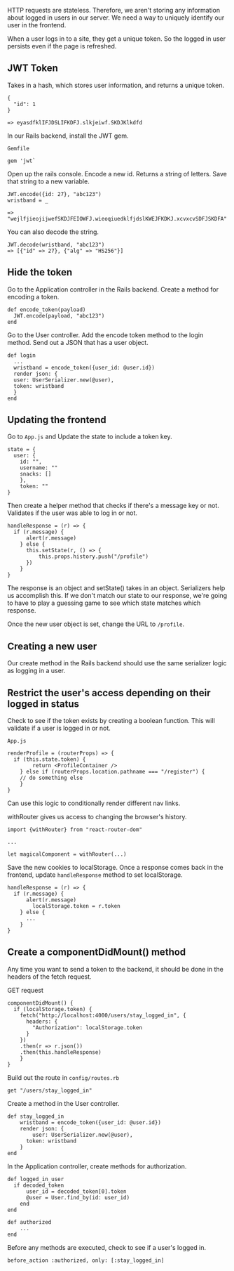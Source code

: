 HTTP requests are stateless. Therefore, we aren't storing any information about logged in users in our server. We need a way to uniquely identify our user in the frontend.

When a user logs in to a site, they get a unique token. So the logged in user persists even if the page is refreshed.

## JWT Token
Takes in a hash, which stores user information, and returns a unique token.

```
{
  "id": 1
}

=> eyasdfklIFJDSLIFKDFJ.slkjeiwf.SKDJKlkdfd
```

In our Rails backend, install the JWT gem.
```
Gemfile

gem 'jwt`
```

Open up the rails console. Encode a new id. Returns a string of letters. Save that string to a new variable.
```
JWT.encode({id: 27}, "abc123")
wristband = _

=> "wejlfjieojijwefSKDJFEIOWFJ.wieoqiuedklfjdslKWEJFKDKJ.xcvxcvSDFJSKDFA"
```
You can also decode the string.
```
JWT.decode(wristband, "abc123")
=> [{"id" => 27}, {"alg" => "HS256"}]
```

## Hide the token
Go to the Application controller in the Rails backend. Create a method for encoding a token.
```
def encode_token(payload)
  JWT.encode(payload, "abc123")
end
```

Go to the User controller. Add the encode token method to the login method. Send out a JSON that has a user object.

```
def login
  ...
  wristband = encode_token({user_id: @user.id})
  render json: {
  user: UserSerializer.new(@user),
  token: wristband
  }
end
```

## Updating the frontend
Go to `App.js` and Update the state to include a token key.
```
state = {
  user: {
    id: "",
    username: ""
    snacks: []
    },
    token: ""
}
```

Then create a helper method that checks if there's a message key or not. Validates if the user was able to log in or not.

```
handleResponse = (r) => {
  if (r.message) {
      alert(r.message)
    } else {
      this.setState(r, () => {
          this.props.history.push("/profile")
      })
    }
}
```
The response is an object and setState() takes in an object. Serializers help us accomplish this. If we don't match our state to our response, we're going to have to play a guessing game to see which state matches which response.

Once the new user object is set, change the URL to `/profile`.

## Creating a new user
Our create method in the Rails backend should use the same serializer logic as logging in a user.

## Restrict the user's access depending on their logged in status

Check to see if the token exists by creating a boolean function. This will validate if a user is logged in or not.

```
App.js

renderProfile = (routerProps) => {
  if (this.state.token) {
        return <ProfileContainer />
    } else if (routerProps.location.pathname === "/register") {
    // do something else
    }
}
```

Can use this logic to conditionally render different nav links.

withRouter gives us access to changing the browser's history.
```
import {withRouter} from "react-router-dom"

...

let magicalComponent = withRouter(...)
```

Save the new cookies to localStorage. Once a response comes back in the frontend, update `handleResponse` method to set localStorage.

```
handleResponse = (r) => {
  if (r.message) {
      alert(r.message)
        localStorage.token = r.token
    } else {
      ...
    }
}
```

## Create a componentDidMount() method
Any time you want to send a token to the backend, it should be done in the headers of the fetch request. 

GET request
```
componentDidMount() {
  if (localStorage.token) {
    fetch("http://localhost:4000/users/stay_logged_in", {
      headers: {
        "Authorization": localStorage.token
      }
    })
    .then(r => r.json())
    .then(this.handleResponse)
    }
}
```

Build out the route in `config/routes.rb`
```
get "/users/stay_logged_in"
```

Create a method in the User controller.
```
def stay_logged_in
	wristband = encode_token({user_id: @user.id})
    render json: {
    	user: UserSerializer.new(@user),
      token: wristband
    }
end
```

In the Application controller, create methods for authorization.
```
def logged_in_user
  if decoded_token
      user_id = decoded_token[0].token
      @user = User.find_by(id: user_id)
    end
end 

def authorized
	...
end
```

Before any methods are executed, check to see if a user's logged in.
```
before_action :authorized, only: [:stay_logged_in]
```